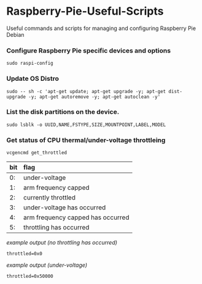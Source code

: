 # Raspberry-Pie-Useful-Scripts
Useful commands and scripts for managing and configuring Raspberry Pie Debian

### Configure Raspberry Pie specific devices and options
```
sudo raspi-config
```

### Update OS Distro
```
sudo -- sh -c 'apt-get update; apt-get upgrade -y; apt-get dist-upgrade -y; apt-get autoremove -y; apt-get autoclean -y'
```

### List the disk partitions on the device. 
```
sudo lsblk -o UUID,NAME,FSTYPE,SIZE,MOUNTPOINT,LABEL,MODEL
```

### Get status of CPU thermal/under-voltage throttleing 
```
vcgencmd get_throttled
```
|bit|flag|
|---|:---|
|0: |under-voltage|
|1: |arm frequency capped|
|2: |currently throttled |
|3: |under-voltage has occurred|
|4: |arm frequency capped has occurred|
|5: |throttling has occurred|

_example output (no throttling has occurred)_
```
throttled=0x0
```
_example output (under-voltage)_
```
throttled=0x50000
```
